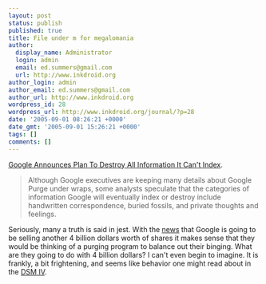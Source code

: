```yaml
---
layout: post
status: publish
published: true
title: File under m for megalomania
author:
  display_name: Administrator
  login: admin
  email: ed.summers@gmail.com
  url: http://www.inkdroid.org
author_login: admin
author_email: ed.summers@gmail.com
author_url: http://www.inkdroid.org
wordpress_id: 28
wordpress_url: http://www.inkdroid.org/journal/?p=28
date: '2005-09-01 08:26:21 +0000'
date_gmt: '2005-09-01 15:26:21 +0000'
tags: []
comments: []
---
```

<p><a href="http://www.theonion.com/content/node/40076">Google Announces Plan To Destroy All Information It Can't Index</a>. </p>
<blockquote><p>
Although Google executives are keeping many details about Google Purge under wraps, some analysts speculate that the categories of information Google will eventually index or destroy include handwritten correspondence, buried fossils, and private thoughts and feelings.
</p></blockquote>
<p>Seriously, many a truth is said in jest. With the <a href="http://www.pbs.org/cringely/pulpit/pulpit20050825.html">news</a> that Google is going to be selling another 4 billion dollars worth of shares it makes sense that they would be thinking of a purging program to balance out their binging. What are they going to do with 4 billion dollars? I can't even begin to imagine. It is frankly, a bit frightening, and seems like behavior one might read about in the <a href="http://www.psychologynet.org/dsm.html">DSM IV</a>.</p>
